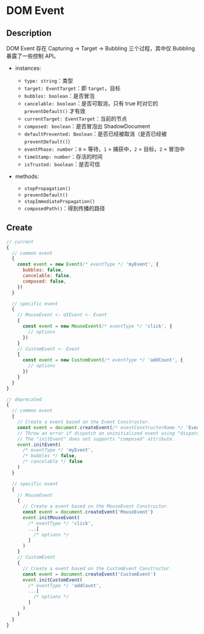 # DOM Event

## Description

DOM Event 存在 Capturing -> Target -> Bubbling 三个过程，其中仅 Bubbling 暴露了一些控制 API。

- instances:

  - `type: string`：类型
  - `target: EventTarget`：即 `target`，目标
  - `bubbles: boolean`：是否冒泡
  - `cancelable: boolean`：是否可取消，只有 true 时对它的 `preventDefault()` 才有效
  - `currentTarget: EventTarget`：当前的节点
  - `composed: boolean`：是否冒泡出 ShadowDocument
  - `defaultPrevented: Boolean`：是否已经被取消（是否已经被 `preventDefault()`）
  - `eventPhase: number`：`0` = 等待，`1` = 捕获中，`2` = 目标，`2` = 冒泡中
  - `timeStamp: number`：存活的时间
  - `isTrusted: boolean`：是否可信

- methods:
  - `stopPropagation()`
  - `preventDefault()`
  - `stopImmediatePropagation()`
  - `composedPath()`：得到传播的路径

## Create

```js
// current
{
  // common event
  {
    const event = new Event(/* eventType */ 'myEvent', {
      bubbles: false,
      cancelable: false,
      composed: false,
    })
  }

  // specific event
  {
    // MouseEvent <- UIEvent <- Event
    {
      const event = new MouseEvent(/* eventType */ 'click', {
        // options
      })
    }
    // CustomEvent <- Event
    {
      const event = new CustomEvent(/* eventType */ 'addCount', {
        // options
      })
    }
  }
}

// deprecated
{
  // common event
  {
    // Create a event based on the Event Constructor.
    const event = document.createEvent(/* eventConstructorName */ 'Event')
    // Throw an error if dispatch an uninitialized event using "dispatchEvent".
    // The "initEvent" does not supports "composed" attribute.
    event.initEvent(
      /* eventType */ 'myEvent',
      /* bubbles */ false,
      /* cancelable */ false
    )
  }

  // specific event
  {
    // MouseEvent
    {
      // Create a event based on the MouseEvent Constructor.
      const event = document.createEvent('MouseEvent')
      event.initMouseEvent(
        /* eventType */ 'click',
        ...[
          /* options */
        ]
      )
    }
    // CustomEvent
    {
      // Create a event based on the CustomEvent Constructor.
      const event = document.createEvent('CustomEvent')
      event.initCustomEvent(
        /* eventType */ 'addCount',
        ...[
          /* options */
        ]
      )
    }
  }
}
```

